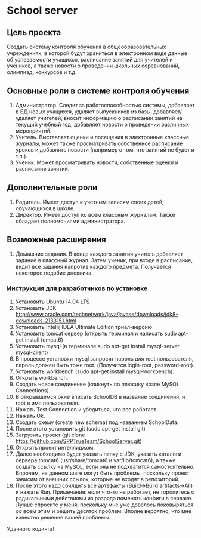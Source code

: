# School server
## Цель проекта
  Создать систему контроля обучения в общеобразовательных учреждениях, в которой будут храниться в электронном виде
  данные об успеваемости учащихся, расписание занятий для учителей и учеников, а также новости о проведении школьных
  соревнований, олимпиад, конкурсов и т.д.
  
## Основные роли в системе контроля обучения
  1. Администратор. Следит за работоспособностью системы, добавляет в БД новых учащихся, удаляет
  выпускников из базы, добавляет/удаляет учителей, вносит информацию о расписании занятий на текущий учебный год, добавляет
  новости о проведении различных мероприятий.
  2. Учитель. Выставляет оценки и посещения в электронные классные журналы, может также просматривать собственное расписание
  уроков и добавлять новости (например о том, что занятий не будет и т.п.).
  3. Ученик. Может просматривать новости, собственные оценки и расписание занятий.
  
## Дополнительные роли
  1. Родитель. Имеет доступ к учетным записям своих детей, обучающихся в школе.
  2. Директор. Имеет доступ ко всем классным журналам. Также обладает полномочиями администратора.
  
## Возможные расширения
  1. Домашние задания. В конце каждого занятия учитель добавляет задание в классный журнал. Затем ученик, при входе в
  расписание, видит все задания напротив каждого предмета. Получается некоторое подобие дневника.
  
### Инструкция для разработчиков по установке
  1. Установить Ubuntu 14.04 LTS
  2. Установить JDK http://www.oracle.com/technetwork/java/javase/downloads/jdk8-downloads-2133151.html
  3. Установить Intellij IDEA Ultimate Edition триал-версию 
  4. Установить tomcat сервер (открыть терминал и написать sudo apt-get install tomcat6)
  5. Установить mysql (в терминале sudo apt-get install mysql-server mysql-client)
  6. В процессе установки mysql запросит пароль для root пользователя, пароль должен быть тоже root. (Получится login-root,
  password-root).
  7. Установить workbench (sudo apt-get install mysql-workbench).
  8. Открыть workbench.
  9. Создать новое соединение (кликнуть по плюсику возле MySQL Connections).
  10. В открывшемся окне вписать SchoolDB в название соединения, и root в имя пользователя.
  11. Нажать Test Connection и убедиться, что все работает.
  12. Нажать Ok.
  13. Создать схему (create new schema) под названием SchoolData.
  14. После этого установить git (sudo apt-get install git)
  15. Загрузить проект (git clone https://github.com/SPPTrueTeam/SchoolServer.git)
  16. Открыть проект интеллиджом.
  17. Далее необходимо будет указать папку с JDK, указать каталоги сервера tomcat6 (usr/share/tomcat6 и var/lib/tomcat6),
  а также создать ссылку на MySQL, если она не подхватится самостоятельно. Впрочем, на данном шаге могут быть проблемы,
  поскольку проект зависим от внешних ссылок, которые не входят в репозиторий.
  18. После этого надо сбилдить все артефакты (Build->Build artifacts->All) и нажать Run.
  Примечание: если что-то не работает, не торопитесь с радикальными действиями из разряда поменять конфиги в серваке.
  Лучше спросите у меня, поскольку мне уже довелось поковыряться со всем этим и решить десяток проблем. Вполне вероятно,
  что мне известно решение вашей проблемы.
  
  Удачного кодинга!
  

